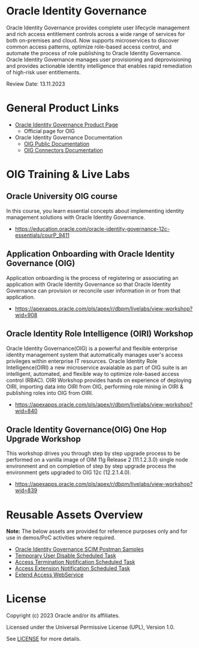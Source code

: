 # Oracle Identity Governance

Oracle Identity Governance provides complete user lifecycle management and rich access entitlement controls across a wide range of services for both on-premises and cloud. Now supports microservices to discover common access patterns, optimize role-based access control, and automate the process of role publishing to Oracle Identity Governance. Oracle Identity Governance manages user provisioning and deprovisioning and provides actionable identity intelligence that enables rapid remediation of high-risk user entitlements.

Review Date: 13.11.2023

# General Product Links

- [Oracle Identity Governance Product Page](https://www.oracle.com/security/identity-management/governance/)
    - Official page for OIG
- Oracle Identity Governance Documentation
    - [OIG Public Documentation](https://docs.oracle.com/en/middleware/idm/suite/12.2.1.4/books.html)
    - [OIG Connectors Documentation](https://docs.oracle.com/en/middleware/idm/identity-governance-connectors/12.2.1.3/index.html)

# OIG Training & Live Labs

## Oracle University OIG course

In this course, you learn essential concepts about implementing identity management solutions with Oracle Identity Governance.

- https://education.oracle.com/oracle-identity-governance-12c-essentials/courP_9411

## Application Onboarding with Oracle Identity Governance (OIG)

Application onboarding is the process of registering or associating an application with Oracle Identity Governance so that Oracle Identity Governance can provision or reconcile user information in or from that application.

- https://apexapps.oracle.com/pls/apex/r/dbpm/livelabs/view-workshop?wid=908

## Oracle Identity Role Intelligence (OIRI) Workshop

Oracle Identity Governance(OIG) is a powerful and flexible enterprise identity management system that automatically manages user's access privileges within enterprise IT resources. Oracle Identity Role Intelligence(OIRI) a new microservice avaialable as part of OIG suite is an intelligent, automated, and flexible way to optimize role-based access control (RBAC). OIRI Workshop provides hands on experience of deploying OIRI, importing data into OIRI from OIG, performing role mining in OIRI & publishing roles into OIG from OIRI.

- https://apexapps.oracle.com/pls/apex/r/dbpm/livelabs/view-workshop?wid=840

## Oracle Identity Governance(OIG) One Hop Upgrade Workshop

This workshop drives you through step by step upgrade process to be performed on a vanilla image of OIM 11g Release 2 (11.1.2.3.0) single node environment and on completion of step by step upgrade process the environment gets upgraded to OIG 12c (12.2.1.4.0).

- https://apexapps.oracle.com/pls/apex/r/dbpm/livelabs/view-workshop?wid=839

# Reusable Assets Overview

**Note:** The below assets are provided for reference purposes only and for use in demos/PoC activities where required.

- [Oracle Identity Governance SCIM Postman Samples](oracle-identity-governance/postman-scim-samples/README.md)
- [Temporary User Disable Scheduled Task](oracle-identity-governance/scheduled-task-samples/temporary-user-disable/README.md)
- [Access Termination Notification Scheduled Task](oracle-identity-governance/scheduled-task-samples/access-termination-notification/README.md)
- [Access Extension Notification Scheduled Task](oracle-identity-governance/scheduled-task-samples/access-extension-notification/README.md)
- [Extend Access WebService](oracle-identity-governance/webservice-samples/extend-access-ws/README.md)

# License

Copyright (c) 2023 Oracle and/or its affiliates.

Licensed under the Universal Permissive License (UPL), Version 1.0.

See [LICENSE](https://github.com/oracle-devrel/technology-engineering/blob/main/LICENSE) for more details.
